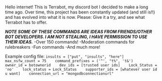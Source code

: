 Hello internet! This is Terrabot, my discord bot I decided to make a long time ago. Over time, this project has been constantly updated (and still is!!) and has evolved into what it is now. Please: Give it a try, and see what Terrabot has to offer.

***NOTE SOME OF THESE COMMANDS ARE IDEAS FROM FRIENDS/OTHER BOT DEVELOPERS. I AM NOT STEALING, I HAVE PERMISSION TO USE THEIR IDEAS.***
-Over 150 commands!
-Moderation commands for rulebreakers
-Fun commands
-And much more!

Example config file:
`insults = ["put", "insults", "here"]   
max_nsfw_count = 75   
command_prefixes = ('^', "t%", 't&')   
owner_id = botownerid   
dev_ids = [trusted user ids]   
Lock_Status = 'no'   
lock_status = Lock_Status   
supporter_ids = [whatever user id u want]   
connection_url = "mongodbconnectionurl"   
`
